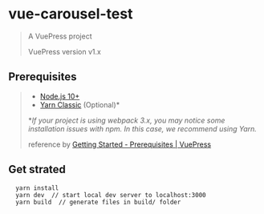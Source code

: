 # vue-carousel-test

> A VuePress project
>
> VuePress version v1.x

## Prerequisites

> - [Node.js 10+](https://nodejs.org/en/)
> - [Yarn Classic](https://classic.yarnpkg.com/en/) (Optional)*
>
> **If your project is using webpack 3.x, you may notice some installation issues with npm. In this case, we recommend using Yarn.*
>
> reference by [Getting Started - Prerequisites | VuePress](https://vuepress.vuejs.org/guide/getting-started.html#prerequisites)

## Get strated

      yarn install
      yarn dev  // start local dev server to localhost:3000
      yarn build  // generate files in build/ folder
